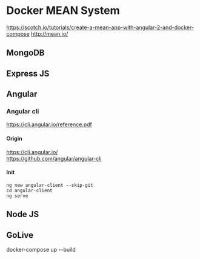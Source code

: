 # Docker MEAN System
https://scotch.io/tutorials/create-a-mean-app-with-angular-2-and-docker-compose
http://mean.io/

## MongoDB

## Express JS

## Angular

### Angular cli
https://cli.angular.io/reference.pdf

#### Origin
https://cli.angular.io/  
https://github.com/angular/angular-cli

#### Init
    ng new angular-client --skip-git
    cd angular-client
    ng serve


## Node JS

## GoLive

docker-compose up --build



